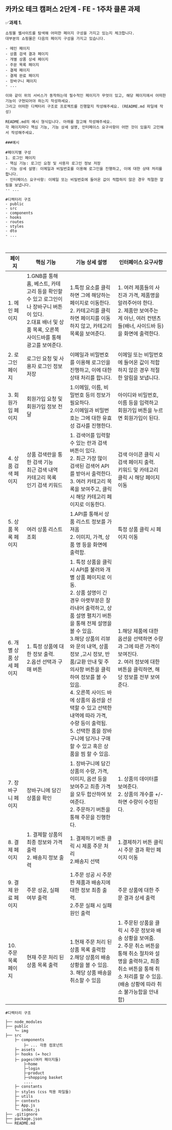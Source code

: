 ## 카카오 테크 캠퍼스 2단계 - FE - 1주차 클론 과제

✅**과제 1.**
```
쇼핑몰 웹사이트를 탐색해 어떠한 페이지 구성을 가지고 있는지 체크합니다. 
대부분의 쇼핑몰은 다음의 페이지 구성을 가지고 있습니다.

- 메인 페이지
- 상품 검색 결과 페이지
- 개별 상품 상세 페이지
- 주문 목록 페이지
- 결제 페이지
- 결제 완료 페이지
- 장바구니 페이지
- ...

이와 같이 위의 서비스가 동작하는데 필수적인 페이지가 무엇이 있고, 해당 페이지에서 어떠한 기능이 구현되어야 하는지 작성하세요. 
그리고 어떠한 디렉터리 구조로 프로젝트를 진행할지 작성해주세요. (README.md 파일에 작성)
```

```
README.md의 예시 형식입니다. 아래를 참고해 작성해주세요. 
각 페이지마다 핵심 기능, 기능 상세 설명, 인터페이스 요구사항이 어떤 것이 있을지 고민해서 작성해주세요.

###예시

#페이지별 구성
1. 로그인 페이지
- 핵심 기능: 로그인 요청 및 사용자 로그인 정보 저장
- 기능 상세 설명: 이메일과 비밀번호를 이용해 로그인을 진행하고, 이에 대한 상태 처리를 합니다.
- 인터페이스 요구사항: 이메일 또는 비밀번호에 들어온 값이 적합하지 않은 경우 적절한 알림을 보냅니다. 
-- ...

#디렉터리 구조
- public
- src
- components
- hooks
- routes
- styles
- dto
- ...
```

</br>



|페이지|핵심 기능|기능 상세 설명|인터페이스 요구사항|
|-----|-----|-----|-----|
|1. 메인 페이지|1.GNB를 통해 홈, 베스트, 카테고리 등을 확인할 수 있고 로그인이나 장바구니 버튼이 있다. <br>2.대표 배너 및 상품 목록, 오른쪽 사이드바를 통해 광고를 보여준다.|1.특정 요소를 클릭하면 그에 해당하는 페이지로 이동한다. <br>2. 카테고리를 클릭하면 페이지를 이동하지 않고, 카테고리 목록을 보여준다.|1. 여러 제품들의 사진과 가격, 제품명을 알려주어야 한다. <br>2. 제품만 보여주는 게 아닌, 여러 컨텐츠들(배너, 사이드바 등)을 화면에 출력한다.|
|2. 로그인 페이지| 로그인 요청 및 사용자 로그인 정보 저장| 이메일과 비밀번호를 이용해 로그인을 진행하고, 이에 대한 상태 처리를 합니다.|이메일 또는 비밀번호에 들어온 값이 적합하지 않은 경우 적절한 알림을 보냅니다.| 
|3. 회원가입 페이지|회원가입 요청 및 회원가입 정보 전달|1.이메일, 이름, 비밀번호 등의 정보가 필요하다. <br>2.이메일과 비밀번호는 그에 대한 유효성 검사를 진행한다.|아이디와 비밀번호, 이름 등을 입력하고 회원가입 버튼을 누르면 회원가입이 된다.|
|4. 상품 검색 페이지|상품 검색란을 통한 검색 기능<br>최근 검색 내역<br>카테고리 목록<br>인기 검색 키워드| 1. 검색어를 입력할 수 있는 란과 검색 버튼이 있다. <br>2. 최근 가장 많이 검색된 검색어 API를 받아서 출력한다. <br>3. 여러 카테고리 목록을 보여주고, 클릭 시 해당 카테고리 페이지로 이동한다.|검색 아이콘 클릭 시 검색 페이지 출력.<br>키워드 및 카테고리 클릭 시 해당 페이지 이동|
|5. 상품 목록 페이지|여러 상품 리스트 조회|1.API를 통해서 상품 리스트 정보를 가져옴 <br>2. 이미지, 가격, 상품 명 등을 화면에 출력함. | 특정 상품 클릭 시 페이지 이동|
|6. 개별 상품 상세 페이지|1. 특정 상품에 대한 정보 출력. <br>2.옵션 선택과 구매 버튼| 1. 특정 상품을 클릭 시 API를 불러와 개별 상품 페이지로 이동. <br>2. 상품 설명이 긴 경우 아랫부분은 잘라내어 출력하고, 상품 설명 펼치기 버튼을 통해 전체 설명을 볼 수 있음. <br>3.해당 상품의 리뷰와 문의 내역, 상품 정보 ,고시 정보, 반품/교환 안내 및 주의사항 버튼을 클릭하여 정보를 볼 수 있음. <br>4. 오른쪽 사이드 바에 상품의 옵션을 선택할 수 있고 선택한 내역에 따라 가격, 수량 등이 출력됨. <br>5. 선택한 품을 장바구니에 담거나 구매할 수 있고 혹은 상품을 찜 할 수 있음.| 1.해당 제품에 대한 옵션을 선택하면 수량과 그에 따른 가격이 보여진다. <br>2. 여러 정보에 대한 버튼을 클릭하면, 해당 정보를 전부 보여준다.|
|7. 장바구니 페이지| 장바구니에 담긴 상품을 확인| 1. 장바구니에 담긴 상품의 수량, 가격, 이미지, 옵션 등을 보여주고 최종 가격을 모두 합산하여 보여준다. <br> 2. 주문하기 버튼을 통해 주문을 진행한다.| 1. 상품의 데이터를 보여준다. <br>2. 상품의 개수를 +/- 하면 수량이 수정된다.|
|8. 결제 페이지| 1. 결제할 상품의 최종 정보와 가격 출력 <br>2. 배송지 정보 출력| 1. 결제하기 버튼 클릭 시 제품 주문 처리 <br>2.배송지 선택| 1.결제하기 버튼 클릭 시 주문 결과 확인 페이지 이동|
|9. 결제 완료 페이지| 주문 성공, 실패 여부 출력| 1.주문 성공 시 주문한 제품과 배송지에 대한 정보 최종 출력. <br>2.주문 실패 시 실패 원인 출력| 주문 상품에 대한 주문 결과 상세 출력|
|10. 주문 목록 페이지| 현재 주문 처리 된 상품 목록 출력| 1.현재 주문 처리 된 상품 목록 출력함<br>2.해당 상품의 배송 상황을 볼 수 있음.<br>3. 해당 상품 배송을 취소할 수 있음 | 1. 주문된 상품을 클릭 시 주문 정보와 배송 상황을 보여줌. <br>2. 주문 취소 버튼을 통해 취소 절차와 설명을 출력하고, 최종 취소 버튼을 통해 취소 처리를 할 수 있음.(배송 상황에 따라 취소 불가능함을 안내함)




```
#디렉터리 구조

├── node_modules
├── public
    └─ img
├── src
    ├─ components
        ├─ ... 각종 컴포넌트
    ├─ assets 
    ├─ hooks (= hoc)
    ├─ pages(여러 페이지들)
        ├─home
        ├─login
        ├─product
        ├─shopping basket
        ....
    ├─ constants
    ├─ styles (css 적용 파일들)
    ├─ utils
    ├─ contexts
    ├─ App.js
    └─ index.js
├── .gitignore
├── package.json
└── README.md

